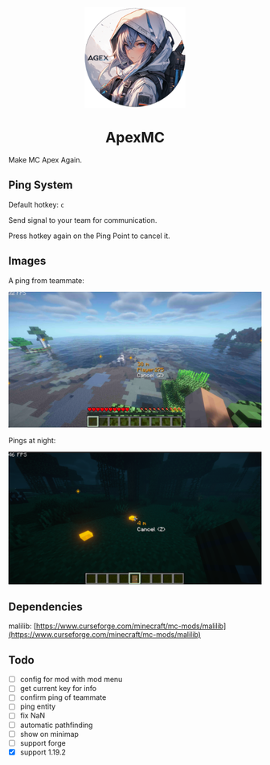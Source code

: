 <p align="center">
    <img src="./src/main/resources/assets/apex_mc/icon.png" alt="ApexMC" width="200"/> 
</p>

<h1 align="center">ApexMC</h1>

Make MC Apex Again.

## Ping System

Default hotkey: `c`

Send signal to your team for communication.

Press hotkey again on the Ping Point to cancel it.

## Images

A ping from teammate:

![pingFromTeammate](images/pingFromTeammate.png)

Pings at night:

![pingAtNight](images/pingAtNight.png)

## Dependencies

malilib: [https://www.curseforge.com/minecraft/mc-mods/malilib](https://www.curseforge.com/minecraft/mc-mods/malilib)

## Todo

- [ ] config for mod with mod menu
- [ ] get current key for info
- [ ] confirm ping of teammate
- [ ] ping entity
- [ ] fix NaN
- [ ] automatic pathfinding
- [ ] show on minimap
- [ ] support forge
- [x] support 1.19.2
